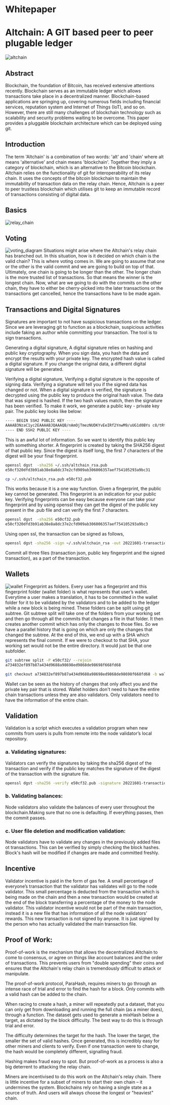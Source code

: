 # Whitepaper

# Altchain: A GIT based peer to peer plugable ledger
![altchain](/images/altchain_short.png "Altchain")

## Abstract
Blockchain, the foundation of Bitcoin, has received extensive attentions recently. Blockchain serves as an immutable ledger which allows transactions take place in a decentralized manner. Blockchain-based applications are springing up, covering numerous fields including financial services, reputation system and Internet of Things (IoT), and so on. However, there are still many challenges of blockchain technology such as scalability and security problems waiting to be overcome. This paper provides a pluggable blockchain architecture which can be deployed using git.

## Introduction
The term 'Altchain' is a combination of two words: 'alt' and 'chain' where alt means 'alternative' and chain means 'blockchain'. Together they imply a category of blockchain, which is an alternative to the Bitcoin blockchain. Altchain relies on the functionality of git for interoperability of its relay chain. It uses the concepts of the bitcoin blockchain to maintain the immutability of transaction data on the relay chain. Hence, Altchain is a peer to peer trustless blockchain which utilises git to keep an immutable record of transactions consisting of digital data.

## Basics
![relay_chain](/images/relay_chain.png "relay chain on Altchain")


## Voting
![voting_diagram](/images/voting_diagram.png "voting on Altchain")
Situations might arise where the Altchain's relay chain has branched out. In this situation, how is it decided on which chain is the valid chain? This is where voting comes in. We are going to assume that one or the other is the valid commit and we are going to build on top of that. Ultimately, one chain is going to be longer than the other. The longer chain is the more trusted list of transactions. So that means the winner is the longest chain. 
Now, what are we going to do with the commits on the  other chain, they have to either be cherry-picked into the later transactions or the transactions get cancelled, hence the transactions have to be made again.

## Transactions and Digital Signatures
Signatures are important to not have suspicious transactions on the ledger. Since we are leveraging git to function as a blockchain, suspicious activities include faking an author while committing your transaction. The tool is to sign transactions. 

Generating a digital signature, A digital signature relies on hashing and public key cryptography. When you sign data, you hash the data and encrypt the results with your private key. The encrypted hash value is called a digital signature. If you change the original data, a different digital signature will be generated.

Verifying a digital signature, Verifying a digital signature is the opposite of signing data. Verifying a signature will tell you if the signed data has changed or not. When a digital signature is verified, the signature is decrypted using the public key to produce the original hash value. The data that was signed is hashed. If the two hash values match, then the signature has been verified. 
To make it work, we generate a public key - private key pair.
The public key looks like below: 
``` bash
---- BEGIN SSH2 PUBLIC KEY ---- 
AAAAB3NzaC1yc2EAAAABJQAAAQB/nAmOjTmezNUDKYvEeIRf2YnwM9/uUG1d0BYs c8/tRtx+RGi7N2lUbp728MXGwdnL9od4cItzky/zVdLZE2cycOa18xBK9cOWmcKS 0A8FYBxEQWJ/q9YVUgZbFKfYGaGQxsER+A0w/fX8ALuk78ktP31K69LcQgxIsl7r NzxsoOQKJ/CIxOGMMxczYTiEoLvQhapFQMs3FL96didKr/QbrfB1WT6s3838SEaX fgZvLef1YB2xmfhbT9OXFE3FXvh2UPBfN+ffE7iiayQf/2XR+8j4N4bW30DiPtOQ LGUrH1y5X/rpNZNlWW2+jGIxqZtgWg7lTy3mXy5x836Sj/6L 
---- END SSH2 PUBLIC KEY ----
```
This is an awful lot of information. So we want to identify this public key with something shorter. A fingerprint is created by taking the SHA256 digest of that public key. Since the digest is itself long, the first 7 characters of the digest will be your final fingerprint.

``` bash
openssl dgst  -sha256 ~/.ssh/altchain_rsa.pub
e50cf320dfd3b91ab38e8a8dc37e2cfd909ab306006357aef754105293a9bc31

cp ~/.ssh/altchain_rsa.pub e50cf32.pub
```
This works because it is a one way function. Given a fingerprint, the public key cannot be generated. This fingerprint is an indication for your public key. Verifying fingerprints can be easy because everyone can take your fingerprint and by using openssl they can get the digest of the public key present in the .pub file and can verify the first 7 characters. 

``` bash 
openssl dgst  -sha256 e50cf32.pub
e50cf320dfd3b91ab38e8a8dc37e2cfd909ab306006357aef754105293a9bc3
```
Using open ssl, the transaction can be signed as follows,
``` bash
openssl dgst -sha256 -sign ~/.ssh/altchain_rsa -out 20221601-transaction.sign 20221601-transaction.json
```
Commit all three files (transaction json, public key fingerprint and the signed transaction),  as a part of the transaction. 

## Wallets
![wallet](/images/wallet.png "wallets on Altchain")
Fingerprint as folders. Every user has a fingerprint and this fingerprint folder (wallet folder) is what represents that user’s wallet. Everytime a user makes a translation, it has to be committed in the wallet folder for it to be validated by the validators and to be added to the ledger while a new block is being mined. These folders can be split using git subtree. Git subtree split will take one of the folders from your working set and then go through all the commits that changes a file in that folder. It then creates another commit which has only the changes to those files. So we have a parallel history that is going on which are only the changes that changed the subtree. At the end of this, we end up with a SHA which represents the final commit. If we were to checkout to that SHA, your working set would not be the entire directory. It would just be that one subfolder.
``` bash
git subtree split -P e50cf32/ --rejoin
a734832ef897b87a434d9688a98698ed9868de98698f668fd68

git checkout a734832ef897b87a434d9688a98698ed9868de98698f668fd68 -b wallet
```
Wallet can be seen as the history of changes that only affect you and the private key pair that is stored. Wallet holders don't need to have the entire chain transactions unless they are also validators. Only validators need to have the information of the entire chain.

## Validation
Validation is a script which executes a validation program when new commits from users is pulls from remote into the node validator’s local repository.
### a. Validating signatures:
Validators can verify the signatures by taking the sha256 digest of the transaction and verify if the public key matches the signature of the digest of the transaction with the signature file.
``` bash
openssl dgst -sha256 -verify e50cf32.pub -signature 20221601-transaction.sign 20221601-transaction.json
```
### b. Validating balances:
Node validators also validate the balances of every user throughout the blockchain.Making sure that no one is defaulting. If everything passes, then the commit passes.

### c. User file deletion and modification validation:
Node validators have to validate any changes in the previously added files ot transactions. This can be verified by simply checking the block hashes. Block's hash will be modified if changes are made and committed freshly.

## Incentive
Validator incentive is paid in the form of gas fee. A small percentage of everyone’s transaction that the validator has validates will go to the node validator. This small percentage is deducted from the transaction which is being made on the chain and then a new transaction would be created at the end of the block transferring a percentage of the money to the node validator. This validator incentive would not be part of the main transaction, instead it is a new file that has information of all the node validators’ rewards. This new transaction is not signed by anyone. It is just signed by the person who has actually validated the main transaction file. 

## Proof of Work:
Proof-of-work is the mechanism that allows the decentralized Altchain to come to consensus, or agree on things like account balances and the order of transactions. This prevents users from "double spending" their coins and ensures that the Altchain's relay chain is tremendously difficult to attack or manipulate.

The proof-of-work protocol, ParaHash, requires miners to go through an intense race of trial and error to find the hash for a block. Only commits with a valid hash can be added to the chain.

When racing to create a hash, a miner will repeatedly put a dataset, that you can only get from downloading and running the full chain (as a miner does), through a function. The dataset gets used to generate a mixHash below a target, as dictated by the block difficulty. The best way to do this is through trial and error.

The difficulty determines the target for the hash. The lower the target, the smaller the set of valid hashes. Once generated, this is incredibly easy for other miners and clients to verify. Even if one transaction were to change, the hash would be completely different, signalling fraud.

Hashing makes fraud easy to spot. But proof-of-work as a process is also a big deterrent to attacking the relay chain.

Miners are incentivised to do this work on the Altchain's relay chain. There is little incentive for a subset of miners to start their own chain – it undermines the system. Blockchains rely on having a single state as a source of truth. And users will always choose the longest or "heaviest" chain.


